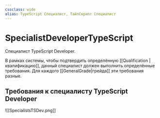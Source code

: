 ```yaml
---
cssclass: wide
alias: TypeScript Специалист, ТайпСкрипт Специалист
---
```


# SpecialistDeveloperTypeScript

Специалист TypeScript Developer. 

В рамках системы, чтобы подтвердить определённую [[Qualification | квалификацию]], данный специалист должен выполнить определённые требования. Для каждого [[GeneralGrade|грейда]] эти требования разные. 

## Требования к специалисту TypeScript Developer

![[SpecialistsTSDev.png]]